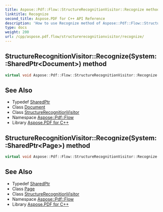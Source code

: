 ```yaml
---
title: Aspose::Pdf::Flow::StructureRecognitionVisitor::Recognize method
linktitle: Recognize
second_title: Aspose.PDF for C++ API Reference
description: 'How to use Recognize method of Aspose::Pdf::Flow::StructureRecognitionVisitor class in C++.'
type: docs
weight: 200
url: /cpp/aspose.pdf.flow/structurerecognitionvisitor/recognize/
---
```

## StructureRecognitionVisitor::Recognize(System::SharedPtr\<Document\>) method




```cpp
virtual void Aspose::Pdf::Flow::StructureRecognitionVisitor::Recognize(System::SharedPtr<Document> document)
```

## See Also

* Typedef [SharedPtr](../../../system/sharedptr/)
* Class [Document](../../../aspose.pdf/document/)
* Class [StructureRecognitionVisitor](../)
* Namespace [Aspose::Pdf::Flow](../../)
* Library [Aspose.PDF for C++](../../../)
## StructureRecognitionVisitor::Recognize(System::SharedPtr\<Page\>) method




```cpp
virtual void Aspose::Pdf::Flow::StructureRecognitionVisitor::Recognize(System::SharedPtr<Page> page)
```

## See Also

* Typedef [SharedPtr](../../../system/sharedptr/)
* Class [Page](../../../aspose.pdf/page/)
* Class [StructureRecognitionVisitor](../)
* Namespace [Aspose::Pdf::Flow](../../)
* Library [Aspose.PDF for C++](../../../)
